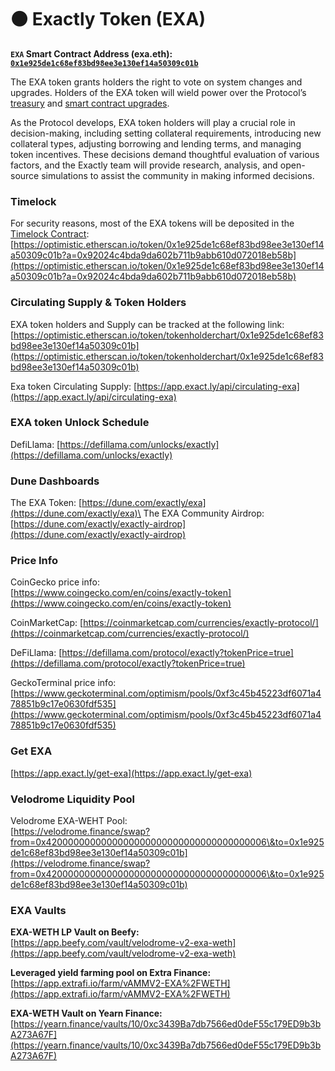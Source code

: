 # ⚫ Exactly Token (EXA)

**`EXA` Smart Contract Address (exa.eth):** [**`0x1e925de1c68ef83bd98ee3e130ef14a50309c01b`**](https://optimistic.etherscan.io/token/0x1e925de1c68ef83bd98ee3e130ef14a50309c01b)

The EXA token grants holders the right to vote on system changes and upgrades. Holders of the EXA token will wield power over the Protocol’s [treasury](https://docs.exact.ly/guides/parameters#b.-treasury-fee) and [smart contract upgrades](https://docs.exact.ly/security/access-control).

As the Protocol develops, EXA token holders will play a crucial role in decision-making, including setting collateral requirements, introducing new collateral types, adjusting borrowing and lending terms, and managing token incentives. These decisions demand thoughtful evaluation of various factors, and the Exactly team will provide research, analysis, and open-source simulations to assist the community in making informed decisions.

### **Timelock**&#x20;

For security reasons, most of the EXA tokens will be deposited in the [Timelock Contract](https://optimistic.etherscan.io/address/0x92024C4bDa9DA602b711B9AbB610d072018eb58b):\
[https://optimistic.etherscan.io/token/0x1e925de1c68ef83bd98ee3e130ef14a50309c01b?a=0x92024c4bda9da602b711b9abb610d072018eb58b](https://optimistic.etherscan.io/token/0x1e925de1c68ef83bd98ee3e130ef14a50309c01b?a=0x92024c4bda9da602b711b9abb610d072018eb58b)

### Circulating Supply & Token Holders

EXA token holders and Supply can be tracked at the following link: [https://optimistic.etherscan.io/token/tokenholderchart/0x1e925de1c68ef83bd98ee3e130ef14a50309c01b](https://optimistic.etherscan.io/token/tokenholderchart/0x1e925de1c68ef83bd98ee3e130ef14a50309c01b)

Exa token Circulating Supply: [https://app.exact.ly/api/circulating-exa](https://app.exact.ly/api/circulating-exa)

### EXA token Unlock Schedule

DefiLlama: [https://defillama.com/unlocks/exactly](https://defillama.com/unlocks/exactly)

### Dune Dashboards

The EXA Token: [https://dune.com/exactly/exa](https://dune.com/exactly/exa)\
The EXA Community Airdrop: [https://dune.com/exactly/exactly-airdrop](https://dune.com/exactly/exactly-airdrop)

### Price Info

CoinGecko price info: \
[https://www.coingecko.com/en/coins/exactly-token](https://www.coingecko.com/en/coins/exactly-token)

CoinMarketCap: [https://coinmarketcap.com/currencies/exactly-protocol/](https://coinmarketcap.com/currencies/exactly-protocol/)

DeFiLlama: [https://defillama.com/protocol/exactly?tokenPrice=true](https://defillama.com/protocol/exactly?tokenPrice=true)

GeckoTerminal price info: [https://www.geckoterminal.com/optimism/pools/0xf3c45b45223df6071a478851b9c17e0630fdf535](https://www.geckoterminal.com/optimism/pools/0xf3c45b45223df6071a478851b9c17e0630fdf535)

### Get EXA

[https://app.exact.ly/get-exa](https://app.exact.ly/get-exa)

### Velodrome Liquidity Pool

Velodrome EXA-WEHT Pool: \
[https://velodrome.finance/swap?from=0x4200000000000000000000000000000000000006\&to=0x1e925de1c68ef83bd98ee3e130ef14a50309c01b](https://velodrome.finance/swap?from=0x4200000000000000000000000000000000000006\&to=0x1e925de1c68ef83bd98ee3e130ef14a50309c01b)

### EXA Vaults

**EXA-​WETH LP Vault on Beefy:** \
[https://app.beefy.com/vault/velodrome-v2-exa-weth](https://app.beefy.com/vault/velodrome-v2-exa-weth)

**Leveraged yield farming pool on Extra Finance:** [https://app.extrafi.io/farm/vAMMV2-EXA%2FWETH](https://app.extrafi.io/farm/vAMMV2-EXA%2FWETH)

**EXA-WETH Vault on Yearn Finance:** [https://yearn.finance/vaults/10/0xc3439Ba7db7566ed0deF55c179ED9b3bA273A67F](https://yearn.finance/vaults/10/0xc3439Ba7db7566ed0deF55c179ED9b3bA273A67F)

